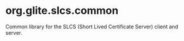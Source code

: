 org.glite.slcs.common
=====================

Common library for the SLCS (Short Lived Certificate Server) client and server.


